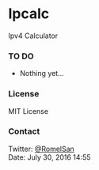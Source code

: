 # Ipcalc
Ipv4 Calculator

### TO DO
- Nothing yet...

### License
MIT License

### Contact
Twitter: [@RomelSan](http://www.twitter.com/RomelSan)    
Date: July 30, 2016 14:55


